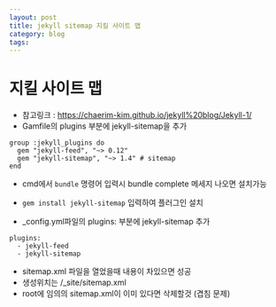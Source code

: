 ```yaml
---
layout: post
title: jekyll sitemap 지킬 사이트 맵
category: blog
tags: 
---
```


# 지킬 사이트 맵
* 참고링크 : <https://chaerim-kim.github.io/jekyll%20blog/Jekyll-1/>
* Gamfile의 plugins 부분에 jekyll-sitemap을 추가

```
group :jekyll_plugins do
  gem "jekyll-feed", "~> 0.12"
  gem "jekyll-sitemap", "~> 1.4" # sitemap
end
```

* cmd에서 ```bundle``` 명령어 입력시 bundle complete 메세지 나오면 설치가능
* ```gem install jekyll-sitemap``` 입력하여 플러그인 설치
  
* _config.yml파일의 plugins: 부분에 jekyll-sitemap 추가

```
plugins:
  - jekyll-feed
  - jekyll-sitemap
```

* sitemap.xml 파일을 열었을때 내용이 차있으면 성공
* 생성위치는 /_site/sitemap.xml
* root에 임의의 sitemap.xml이 이미 있다면 삭제할것 (겹침 문제)